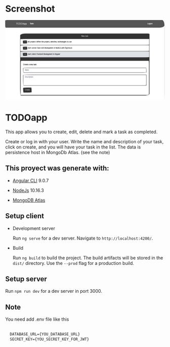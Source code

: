 # Screenshot
![](docs/Screenshot.png)

# TODOapp
This app allows you to create, edit, delete and mark a task as completed.

Create or log in with your user.
Write the name and description of your task, click on create, and you will have your task in the list.
The data is persistence host in MongoDb Atlas. (see the note)

## This proyect was generate with:

* [Angular CLI](https://github.com/angular/angular-cli) 9.0.7 

* [NodeJs](https://github.com/nodejs/node) 10.16.3

* [MongoDB Atlas](https://www.mongodb.com/cloud/atlas)

## Setup client

* Development server

  Run `ng serve` for a dev server. Navigate to `http://localhost:4200/`.

* Build

  Run `ng build` to build the project. The build artifacts will be stored in the `dist/` directory. Use the `--prod` flag for a   production build.

## Setup server

  Run `npm run dev` for a dev server in port 3000.
  
## Note
  
You need add .env file like this

<pre><code> 
  DATABASE_URL={YOU_DATABASE_URL}
  SECRET_KEY={YOU_SECRET_KEY_FOR_JWT}
</pre></code>
